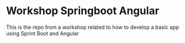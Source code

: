 # Workshop Springboot Angular
This is the repo from a workshop related to how to develop a basic app using Sprint Boot and Angular 
